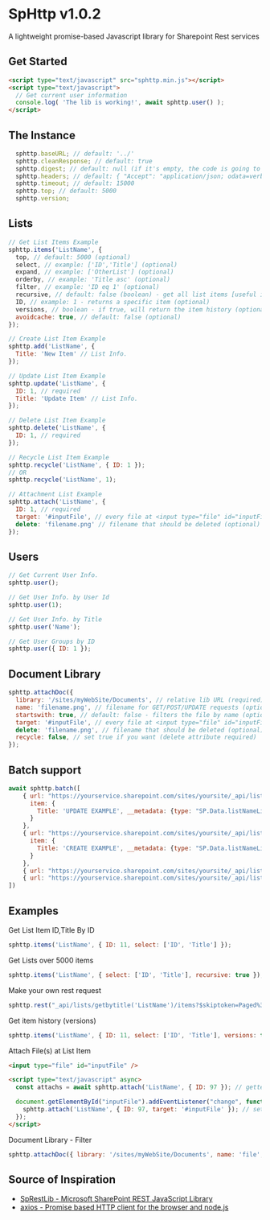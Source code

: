 # SpHttp v1.0.2
A lightweight promise-based Javascript library for Sharepoint Rest services

## Get Started
```html
<script type="text/javascript" src="sphttp.min.js"></script>
<script type="text/javascript">
  // Get current user information
  console.log( 'The lib is working!', await sphttp.user() );
</script>
```

## The Instance
```js
  sphttp.baseURL; // default: '../'
  sphttp.cleanResponse; // default: true
  sphttp.digest; // default: null (if it's empty, the code is going to set it)
  sphttp.headers; // default: { "Accept": "application/json; odata=verbose" }
  sphttp.timeout; // default: 15000
  sphttp.top; // default: 5000
  sphttp.version;
```

## Lists
```js
// Get List Items Example
sphttp.items('ListName', {
  top, // default: 5000 (optional)
  select, // example: ['ID','Title'] (optional)
  expand, // example: ['OtherList'] (optional)
  orderby, // example: 'Title asc' (optional)
  filter, // example: 'ID eq 1' (optional)
  recursive, // default: false (boolean) - get all list items [useful if the list is over 5000 items] (optional)
  ID, // example: 1 - returns a specific item (optional)
  versions, // boolean - if true, will return the item history (optional, needs ID)
  avoidcache: true, // default: false (optional)
});

// Create List Item Example
sphttp.add('ListName', {
  Title: 'New Item' // List Info.
});

// Update List Item Example
sphttp.update('ListName', {
  ID: 1, // required
  Title: 'Update Item' // List Info.
});

// Delete List Item Example
sphttp.delete('ListName', {
  ID: 1, // required
});

// Recycle List Item Example
sphttp.recycle('ListName', { ID: 1 });
// OR
sphttp.recycle('ListName', 1);

// Attachment List Example
sphttp.attach('ListName', {
  ID: 1, // required
  target: '#inputFile', // every file at <input type="file" id="inputFile" /> will be attached (optional)
  delete: 'filename.png' // filename that should be deleted (optional)
});
```

## Users
```js
// Get Current User Info.
sphttp.user();

// Get User Info. by User Id
sphttp.user(1);

// Get User Info. by Title
sphttp.user('Name');

// Get User Groups by ID
sphttp.user({ ID: 1 });
```

## Document Library
```js
sphttp.attachDoc({
  library: '/sites/myWebSite/Documents', // relative lib URL (required)
  name: 'filename.png', // filename for GET/POST/UPDATE requests (optional)
  startswith: true, // default: false - filters the file by name (optional)
  target: '#inputFile', // every file at <input type="file" id="inputFile" /> will be attached (optional)
  delete: 'filename.png', // filename that should be deleted (optional)
  recycle: false, // set true if you want (delete attribute required)
});
```

## Batch support
```js
await sphttp.batch([
    { url: "https://yourservice.sharepoint.com/sites/yoursite/_api/lists/getbytitle('listName')/items(75)", action: "UPDATE",
      item: {
        Title: 'UPDATE EXAMPLE', __metadata: {type: "SP.Data.listNameListItem"}
      }
    },
    { url: "https://yourservice.sharepoint.com/sites/yoursite/_api/lists/getbytitle('listName')/items", action: "POST",
      item: {
        Title: 'CREATE EXAMPLE', __metadata: {type: "SP.Data.listNameListItem"}
      }
    },
    { url: "https://yourservice.sharepoint.com/sites/yoursite/_api/lists/getbytitle('listName')/items?$select=Example", action: "GET" },
    { url: "https://yourservice.sharepoint.com/sites/yoursite/_api/lists/getbytitle('listName')/items?$select=ID", action: "GET" },
])
```

## Examples
Get List Item ID,Title By ID
```js
sphttp.items('ListName', { ID: 11, select: ['ID', 'Title'] });
```

Get Lists over 5000 items
```js
sphttp.items('ListName', { select: ['ID', 'Title'], recursive: true });
```

Make your own rest request
```js
sphttp.rest("_api/lists/getbytitle('ListName')/items?$skiptoken=Paged%3dTRUE%26p_ID%3d15000&$top=5000");
```

Get item history (versions)
```js
sphttp.items('ListName', { ID: 11, select: ['ID', 'Title'], versions: true });
```

Attach File(s) at List Item
```html
<input type="file" id="inputFile" />

<script type="text/javascript" async>
  const attachs = await sphttp.attach('ListName', { ID: 97 }); // getter

  document.getElementById("inputFile").addEventListener("change", function(e) {
    sphttp.attach('ListName', { ID: 97, target: '#inputFile' }); // setter - Warning: this method does not overwrite!
  });
</script>
```

Document Library - Filter
```js
sphttp.attachDoc({ library: '/sites/myWebSite/Documents', name: 'file', startswith: true });
```

## Source of Inspiration
- [SpRestLib - Microsoft SharePoint REST JavaScript Library](https://github.com/gitbrent/SpRestLib/)
- [axios - Promise based HTTP client for the browser and node.js](https://github.com/axios/axios)
